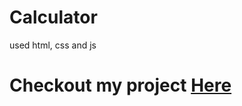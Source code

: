 # Calculator
used html, css and js

<h1>Checkout my project <a href="http://yas-tm.github.io/Calculator" target="_blank">Here</a>
